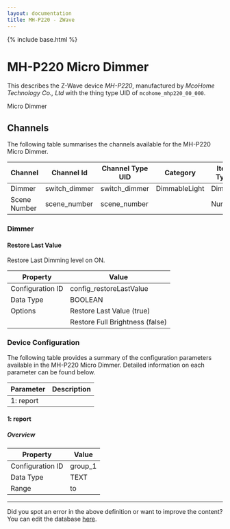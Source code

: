 ```yaml
---
layout: documentation
title: MH-P220 - ZWave
---
```


{% include base.html %}

# MH-P220 Micro Dimmer

This describes the Z-Wave device *MH-P220*, manufactured by *McoHome Technology Co., Ltd* with the thing type UID of ```mcohome_mhp220_00_000```. 

Micro Dimmer


## Channels
The following table summarises the channels available for the MH-P220 Micro Dimmer.

| Channel | Channel Id | Channel Type UID | Category | Item Type |
|---------|------------|------------------|----------|-----------|
| Dimmer | switch_dimmer | switch_dimmer | DimmableLight | Dimmer |
| Scene Number | scene_number | scene_number |  | Number |


### Dimmer

#### Restore Last Value

Restore Last Dimming level on ON.


| Property         | Value    |
|------------------|----------|
| Configuration ID | config_restoreLastValue |
| Data Type        | BOOLEAN || Default Value | true |
| Options | Restore Last Value (true) |
|  | Restore Full Brightness (false) |


### Device Configuration
The following table provides a summary of the configuration parameters available in the MH-P220 Micro Dimmer.
Detailed information on each parameter can be found below.

| Parameter   | Description |
|-------------|-------------|
| 1: report |  |


#### 1: report

  


##### Overview 


| Property         | Value    |
|------------------|----------|
| Configuration ID | group_1 |
| Data Type        | TEXT |
| Range |  to  |


---

Did you spot an error in the above definition or want to improve the content?
You can edit the database [here](http://www.cd-jackson.com/index.php/zwave/zwave-device-database/zwave-device-list/devicesummary/727).
